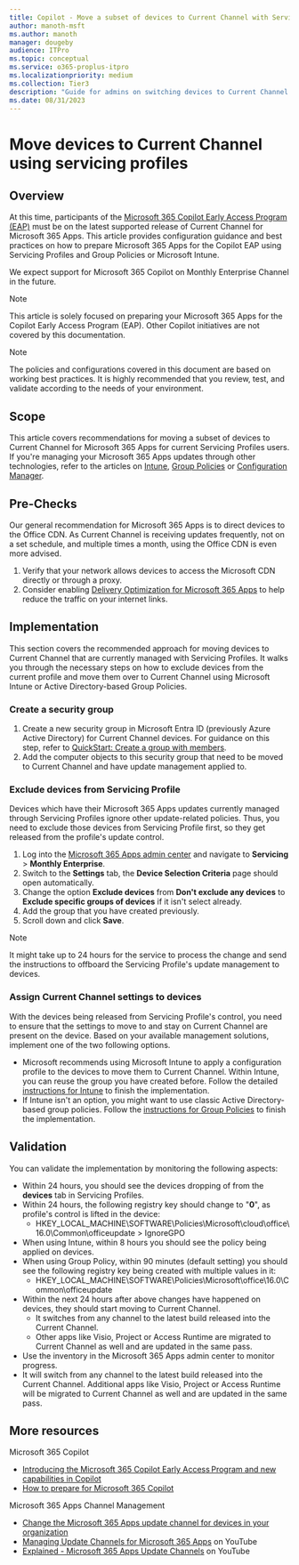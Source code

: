 ```yaml
---
title: Copilot - Move a subset of devices to Current Channel with Servicing Profile
author: manoth-msft
ms.author: manoth
manager: dougeby
audience: ITPro
ms.topic: conceptual
ms.service: o365-proplus-itpro
ms.localizationpriority: medium
ms.collection: Tier3
description: "Guide for admins on switching devices to Current Channel for Microsoft 365 Apps using servicing profiles "
ms.date: 08/31/2023
---
```


# Move devices to Current Channel using servicing profiles

## Overview

At this time, participants of the [Microsoft 365 Copilot Early Access Program (EAP)](https://www.microsoft.com/microsoft-365/blog/2023/05/09/introducing-the-microsoft-365-copilot-early-access-program-and-new-capabilities-in-copilot/) must be on the latest supported release of Current Channel for Microsoft 365 Apps. This article provides configuration guidance and best practices on how to prepare Microsoft 365 Apps for the Copilot EAP using Servicing Profiles and Group Policies or Microsoft Intune.

We expect support for Microsoft 365 Copilot on Monthly Enterprise Channel in the future.

> [!NOTE]
> This article is solely focused on preparing your Microsoft 365 Apps for the Copilot Early Access Program (EAP). Other Copilot initiatives are not covered by this documentation.

> [!NOTE]
> The policies and configurations covered in this document are based on working best practices. It is highly recommended that you review, test, and validate according to the needs of your environment.
 
## Scope
This article covers recommendations for moving a subset of devices to Current Channel for Microsoft 365 Apps for current Servicing Profiles users. If you're managing your Microsoft 365 Apps updates through other technologies, refer to the articles on [Intune](move-devices-channel-intune.md), [Group Policies](move-devices-channel-group-policy.md) or [Configuration Manager](move-devices-channel-configmgr.md).

## Pre-Checks
Our general recommendation for Microsoft 365 Apps is to direct devices to the Office CDN. As Current Channel is receiving updates frequently, not on a set schedule, and multiple times a month, using the Office CDN is even more advised.
1.	Verify that your network allows devices to access the Microsoft CDN directly or through a proxy.
2.	Consider enabling [Delivery Optimization for Microsoft 365 Apps](../delivery-optimization.md) to help reduce the traffic on your internet links.

## Implementation
This section covers the recommended approach for moving devices to Current Channel that are currently managed with Servicing Profiles. It walks you through the necessary steps on how to exclude devices from the current profile and move them over to Current Channel using Microsoft Intune or Active Directory-based Group Policies.

### Create a security group
1.	Create a new security group in Microsoft Entra ID (previously Azure Active Directory) for Current Channel devices. For guidance on this step, refer to [QuickStart: Create a group with members](https://learn.microsoft.com/azure/active-directory/fundamentals/groups-view-azure-portal).
2.	Add the computer objects to this security group that need to be moved to Current Channel and have update management applied to. 

### Exclude devices from Servicing Profile
Devices which have their Microsoft 365 Apps updates currently managed through Servicing Profiles ignore other update-related policies. Thus, you need to exclude those devices from Servicing Profile first, so they get released from the profile's update control.

1. Log into the [Microsoft 365 Apps admin center](https://config.office.com) and navigate to **Servicing** > **Monthly Enterprise**.
2. Switch to the **Settings** tab, the **Device Selection Criteria** page should open automatically.
3. Change the option **Exclude devices** from **Don't exclude any devices** to **Exclude specific groups of devices** if it isn't select already.
4. Add the group that you have created previously.
5. Scroll down and click **Save**.

> [!NOTE]
> It might take up to 24 hours for the service to process the change and send the instructions to offboard the Servicing Profile's update management to devices. 

### Assign Current Channel settings to devices
With the devices being released from Servicing Profile's control, you need to ensure that the settings to move to and stay on Current Channel are present on the device. Based on your available management solutions, implement one of the two following options.

- Microsoft recommends using Microsoft Intune to apply a configuration profile to the devices to move them to Current Channel. Within Intune, you can reuse the group you have created before. Follow the detailed [instructions for Intune](move-devices-channel-intune.md#implementation) to finish the implementation.
- If Intune isn't an option, you might want to use classic Active Directory-based group policies. Follow the [instructions for Group Policies](move-devices-channel-group-policy.md#implementation) to finish the implementation.

## Validation
You can validate the implementation by monitoring the following aspects:
- Within 24 hours, you should see the devices dropping of from the **devices** tab in Servicing Profiles.
- Within 24 hours, the following registry key should change to "**0**", as profile's control is lifted in the device:
   - HKEY_LOCAL_MACHINE\SOFTWARE\Policies\Microsoft\cloud\office\16.0\Common\officeupdate > IgnoreGPO
- When using Intune, within 8 hours you should see the policy being applied on devices.
- When using Group Policy, within 90 minutes (default setting) you should see the following registry key being created with multiple values in it:
   - HKEY_LOCAL_MACHINE\SOFTWARE\Policies\Microsoft\office\16.0\Common\officeupdate 
- Within the next 24 hours after above changes have happened on devices, they should start moving to Current Channel.
    - It switches from any channel to the latest build released into the Current Channel.
    - Other apps like Visio, Project or Access Runtime are migrated to Current Channel as well and are updated in the same pass.
- Use the inventory in the Microsoft 365 Apps admin center to monitor progress.
- It will switch from any channel to the latest build released into the Current Channel. Additional apps like Visio, Project or Access Runtime will be migrated to Current Channel as well and are updated in the same pass.

## More resources
Microsoft 365 Copilot
- [Introducing the Microsoft 365 Copilot Early Access Program and new capabilities in Copilot](https://www.microsoft.com/en-us/microsoft-365/blog/2023/05/09/introducing-the-microsoft-365-copilot-early-access-program-and-new-capabilities-in-copilot/)
- [How to prepare for Microsoft 365 Copilot](https://techcommunity.microsoft.com/t5/microsoft-365-copilot/how-to-prepare-for-microsoft-365-copilot/ba-p/3851566)

Microsoft 365 Apps Channel Management
- [Change the Microsoft 365 Apps update channel for devices in your organization](./change-update-channels.md)
-	[Managing Update Channels for Microsoft 365 Apps](https://www.youtube.com/watch?v=rIpoloAZnSg) on YouTube
-	[Explained - Microsoft 365 Apps Update Channels](https://www.youtube.com/watch?v=eNn4PDkmo7s) on YouTube
